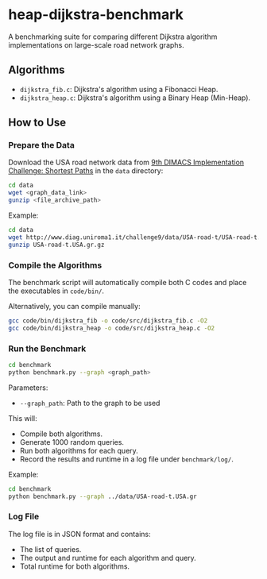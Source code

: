 # heap-dijkstra-benchmark

A benchmarking suite for comparing different Dijkstra algorithm implementations on large-scale road network graphs.

## Algorithms

- `dijkstra_fib.c`: Dijkstra's algorithm using a Fibonacci Heap.
- `dijkstra_heap.c`: Dijkstra's algorithm using a Binary Heap (Min-Heap).

## How to Use

### Prepare the Data

Download the USA road network data from [9th DIMACS Implementation Challenge: Shortest Paths](http://www.diag.uniroma1.it/challenge9/download.shtml) in the `data` directory:

```bash
cd data
wget <graph_data_link>
gunzip <file_archive_path>
```

Example:

```bash
cd data
wget http://www.diag.uniroma1.it/challenge9/data/USA-road-t/USA-road-t.USA.gr.gz
gunzip USA-road-t.USA.gr.gz
```

### Compile the Algorithms

The benchmark script will automatically compile both C codes and place the executables in `code/bin/`.

Alternatively, you can compile manually:

```bash
gcc code/bin/dijkstra_fib -o code/src/dijkstra_fib.c -O2
gcc code/bin/dijkstra_heap -o code/src/dijkstra_heap.c -O2
```

### Run the Benchmark

```bash
cd benchmark
python benchmark.py --graph <graph_path>
```

Parameters:

- `--graph_path`: Path to the graph to be used

This will:

- Compile both algorithms.
- Generate 1000 random queries.
- Run both algorithms for each query.
- Record the results and runtime in a log file under `benchmark/log/`.

Example:

```bash
cd benchmark
python benchmark.py --graph ../data/USA-road-t.USA.gr
```

### Log File

The log file is in JSON format and contains:

- The list of queries.
- The output and runtime for each algorithm and query.
- Total runtime for both algorithms.
